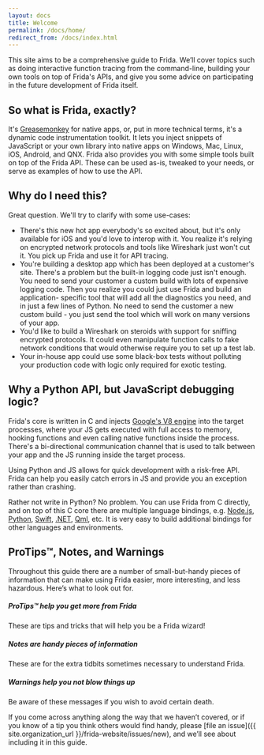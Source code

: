 ```yaml
---
layout: docs
title: Welcome
permalink: /docs/home/
redirect_from: /docs/index.html
---
```


This site aims to be a comprehensive guide to Frida. We’ll cover topics such
as doing interactive function tracing from the command-line, building your own
tools on top of Frida's APIs, and give you some advice on participating in the
future development of Frida itself.

## So what is Frida, exactly?

It's
[Greasemonkey](https://addons.mozilla.org/en-US/firefox/addon/greasemonkey/) for
native apps, or, put in more technical terms, it's a dynamic code
instrumentation toolkit. It lets you inject snippets of JavaScript or your own
library into native apps on Windows, Mac, Linux, iOS, Android, and QNX. Frida
also provides you with some simple tools built on top of the Frida API. These
can be used as-is, tweaked to your needs, or serve as examples of how to use the
API.

## Why do I need this?

Great question. We'll try to clarify with some use-cases:

- There's this new hot app everybody's so excited about, but it's only
  available for iOS and you'd love to interop with it. You realize it's
  relying on encrypted network protocols and tools like Wireshark just
  won't cut it. You pick up Frida and use it for API tracing.
- You're building a desktop app which has been deployed at a customer's site.
  There's a problem but the built-in logging code just isn't enough. You
  need to send your customer a custom build with lots of expensive logging
  code. Then you realize you could just use Frida and build an application-
  specific tool that will add all the diagnostics you need, and in just a
  few lines of Python. No need to send the customer a new custom build - you
  just send the tool which will work on many versions of your app.
- You'd like to build a Wireshark on steroids with support for sniffing
  encrypted protocols. It could even manipulate function calls to fake network
  conditions that would otherwise require you to set up a test lab.
- Your in-house app could use some black-box tests without polluting your
  production code with logic only required for exotic testing.

## Why a Python API, but JavaScript debugging logic?

Frida's core is written in C and injects [Google's V8
engine](https://developers.google.com/v8/) into the target processes, where your
JS gets executed with full access to memory, hooking functions and even calling
native functions inside the process. There's a bi-directional communication
channel that is used to talk between your app and the JS running inside the
target process.

Using Python and JS allows for quick development with a risk-free API. Frida can
help you easily catch errors in JS and provide you an exception rather than
crashing.

Rather not write in Python?  No problem.  You can use Frida from C directly, and
on top of this C core there are multiple language bindings, e.g.
[Node.js](https://github.com/frida/frida-node),
[Python](https://github.com/frida/frida-python),
[Swift](https://github.com/frida/frida-swift),
[.NET](https://github.com/frida/frida-clr),
[Qml](https://github.com/frida/frida-qml), etc.  It is very easy to build
additional bindings for other languages and environments.

## ProTips™, Notes, and Warnings

Throughout this guide there are a number of small-but-handy pieces of
information that can make using Frida easier, more interesting, and less
hazardous. Here’s what to look out for.

<div class="note">
  <h5>ProTips™ help you get more from Frida</h5>
  <p>These are tips and tricks that will help you be a Frida wizard!</p>
</div>

<div class="note info">
  <h5>Notes are handy pieces of information</h5>
  <p>These are for the extra tidbits sometimes necessary to understand
     Frida.</p>
</div>

<div class="note warning">
  <h5>Warnings help you not blow things up</h5>
  <p>Be aware of these messages if you wish to avoid certain death.</p>
</div>

If you come across anything along the way that we haven’t covered, or if you
know of a tip you think others would find handy, please [file an
issue]({{ site.organization_url }}/frida-website/issues/new), and we’ll see about
including it in this guide.
